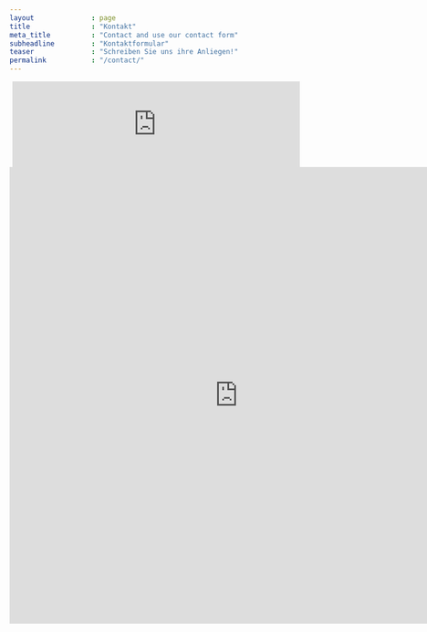 ```yaml
---
layout              : page
title               : "Kontakt"
meta_title          : "Contact and use our contact form"
subheadline         : "Kontaktformular"
teaser              : "Schreiben Sie uns ihre Anliegen!"
permalink           : "/contact/"
---
```

<head>
<script type="text/javascript">
  function iframeLoaded() {
      var iFrameID = document.getElementById('idIframe');
      if(iFrameID) {
            
            iFrameID.height = "800px";
            iFrameID.height = iFrameID.contentWindow.document.body.scrollHeight + "px";
      }   
  }
</script>
</head>

<div>

<iframe src="https://www.kontaktformular.com/download/responsive/8/kontakt.php" id="idIframe" onload="iframeLoaded()" style="border: none; width:100%; margin: 0 0 0 1%;" allowfullscreen scrolling="no"> </iframe>

</div>


<iframe frameborder="no" src="https://www.kontaktformular.com/download/responsive/8/kontakt.php" width="800" height="800"></iframe>